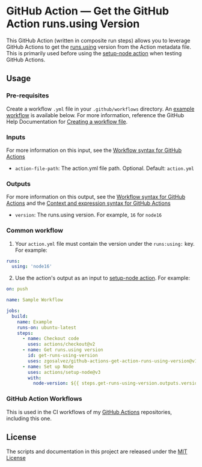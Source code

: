 # GitHub Action — Get the GitHub Action runs.using Version

This GitHub Action (written in composite run steps) allows you to leverage GitHub Actions to get the [runs.using](https://docs.github.com/en/actions/creating-actions/metadata-syntax-for-github-actions#runs) version from the Action metadata file. This is primarily used before using the [setup-node action](https://github.com/marketplace/actions/setup-node-js-environment) when testing GitHub Actions.

## Usage
### Pre-requisites
Create a workflow `.yml` file in your `.github/workflows` directory. An [example workflow](#common-workflow) is available below. For more information, reference the GitHub Help Documentation for [Creating a workflow file](https://help.github.com/en/articles/configuring-a-workflow#creating-a-workflow-file).

### Inputs
For more information on this input, see the [Workflow syntax for GitHub Actions](https://docs.github.com/actions/reference/workflow-syntax-for-github-actions#jobsjob_idstepswith)

* `action-file-path`: The action.yml file path. Optional. Default: `action.yml`

### Outputs
For more information on this output, see the [Workflow syntax for GitHub Actions](https://docs.github.com/actions/reference/workflow-syntax-for-github-actions#jobsjob_idoutputs) and the [Context and expression syntax for GitHub Actions](https://docs.github.com/actions/reference/context-and-expression-syntax-for-github-actions#steps-context)

* `version`: The runs.using version. For example, `16` for `node16`

### Common workflow

1. Your `action.yml` file must contain the version under the `runs:using:` key. For example:
```yaml
runs:
  using: 'node16'
```
2. Use the action's output as an input to [setup-node action](https://github.com/marketplace/actions/setup-node-js-environment). For example:
```yaml
on: push

name: Sample Workflow

jobs:
  build:
    name: Example
    runs-on: ubuntu-latest
    steps:
      - name: Checkout code
        uses: actions/checkout@v2
      - name: Get runs.using version
        id: get-runs-using-version
        uses: zgosalvez/github-actions-get-action-runs-using-version@v1
      - name: Set up Node
        uses: actions/setup-node@v3
        with:
          node-version: ${{ steps.get-runs-using-version.outputs.version }}
```

### GitHub Action Workflows

This is used in the CI workflows of my [GitHub Actions](https://github.com/zgosalvez?tab=repositories&q=github-actions-) repositories, including this one.

## License
The scripts and documentation in this project are released under the [MIT License](LICENSE)